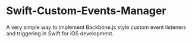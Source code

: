Swift-Custom-Events-Manager
===========================

A very simple way to implement Backbone.js style custom event listeners and triggering in Swift for iOS development.
